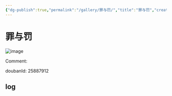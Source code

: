 ```yaml
---
{"dg-publish":true,"permalink":"/gallery/罪与罚/","title":"罪与罚","created":"2025-05-31T15:40:12.306+08:00"}
---
```



# 罪与罚

![image](https://hiraeth-picbed.oss-cn-beijing.aliyuncs.com/20250531154011.webp)

Comment: 



doubanId: 25887912

## log

